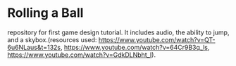 # Rolling a Ball
repository for first game design tutorial. It includes audio, the ability to jump, and a skybox.(resources used: https://www.youtube.com/watch?v=QT-6u6NLaus&t=132s, https://www.youtube.com/watch?v=64Cr9B3q_ls, https://www.youtube.com/watch?v=GdkDLNbht_I). 
